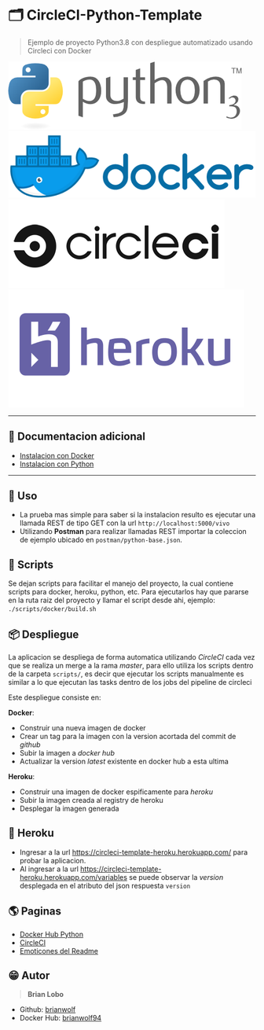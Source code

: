 # :card_index_dividers:	CircleCI-Python-Template

> Ejemplo de proyecto Python3.8 con despliegue automatizado usando Circleci con Docker

![alt text](docs/img/python.png)
![alt text](docs/img/docker.png)
![alt text](docs/img/circleci.png)
![alt text](docs/img/heroku.png)

---

## :open_book: Documentacion adicional

* [Instalacion con Docker](docs/docker.md)
* [Instalacion con Python](docs/python.md)

---

## :tada: Uso

* La prueba mas simple para saber si la instalacion resulto es ejecutar una llamada REST de tipo GET con la url `http://localhost:5000/vivo`
* Utilizando **Postman** para realizar llamadas REST importar la coleccion de ejemplo ubicado en `postman/python-base.json`.

## :scroll: Scripts

Se dejan scripts para facilitar el manejo del proyecto, la cual contiene scripts para docker, heroku, python, etc.
Para ejecutarlos hay que pararse en la ruta raiz del proyecto y llamar el script desde ahi, ejemplo:
`./scripts/docker/build.sh`

## :package: Despliegue

La aplicacion se despliega de forma automatica utilizando *CircleCI* cada vez que se realiza un merge a la rama *master*,
para ello utiliza los scripts dentro de la carpeta `scripts/`, es decir que ejecutar los scripts manualmente es similar a lo que ejecutan las tasks dentro de los jobs del pipeline de circleci

Este despliegue consiste en:

**Docker**:

* Construir una nueva imagen de docker
* Crear un tag para la imagen con la version acortada del commit de *github*
* Subir la imagen a *docker hub*
* Actualizar la version *latest* existente en docker hub a esta ultima

**Heroku**:

* Construir una imagen de docker espificamente para *heroku*
* Subir la imagen creada al registry de heroku
* Desplegar la imagen generada

## :money_with_wings: Heroku

* Ingresar a la url https://circleci-template-heroku.herokuapp.com/ para probar la aplicacion.
* Al ingresar a la url https://circleci-template-heroku.herokuapp.com/variables se puede observar la *version* desplegada
  en el atributo del json respuesta `version`

## :earth_americas: Paginas

* [Docker Hub Python](https://hub.docker.com/_/python)
* [CircleCI](https://circleci.com/)
* [Emoticones del Readme](https://github.com/ikatyang/emoji-cheat-sheet)

## :grin: Autor

> **Brian Lobo**

* Github: [brianwolf](https://github.com/brianwolf)
* Docker Hub:  [brianwolf94](https://hub.docker.com/u/brianwolf94)
